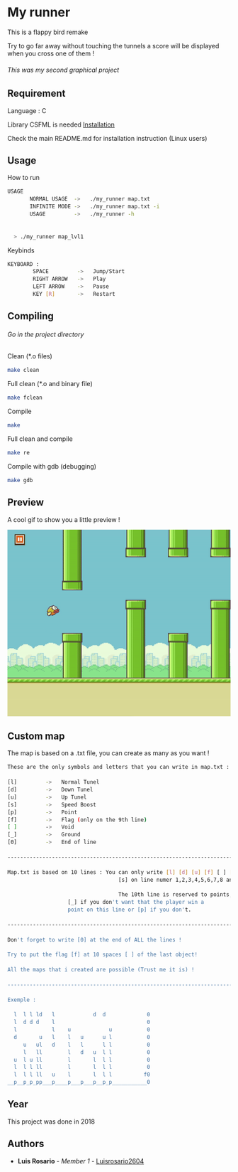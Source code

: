 # My runner

This is a flappy bird remake

Try to go far away without touching the tunnels a score will be displayed when you cross one of them !

###### This was my second graphical project

## Requirement

Language : C

Library CSFML is needed [Installation](https://www.sfml-dev.org/download/csfml/index.php)

Check the main README.md for installation instruction (Linux users)

## Usage

How to run

```bash
USAGE
       NORMAL USAGE  ->   ./my_runner map.txt
       INFINITE MODE ->   ./my_runner map.txt -i
       USAGE         ->   ./my_runner -h
  
 
  > ./my_runner map_lvl1
```

Keybinds

```bash
KEYBOARD :
        SPACE         ->   Jump/Start
        RIGHT ARROW   ->   Play
        LEFT ARROW    ->   Pause
        KEY [R]       ->   Restart

```

## Compiling

###### Go in the project directory

Clean (*.o files)

```bash
make clean
```

Full clean (*.o and binary file)

```bash
make fclean
```

Compile

```bash
make
```

Full clean and compile

```bash
make re
```

Compile with gdb (debugging)

```bash
make gdb
```

## Preview

A cool gif to show you a little preview !

![Gif](./images/my_runner.gif)

## Custom map

The map is based on a .txt file, you can create as many as you want !

```bash
These are the only symbols and letters that you can write in map.txt :

[l]         ->   Normal Tunel
[d]         ->   Down Tunel
[u]         ->   Up Tunel
[s]         ->   Speed Boost
[p]         ->   Point
[f]         ->   Flag (only on the 9th line)
[ ]         ->   Void
[_]         ->   Ground
[0]         ->   End of line

--------------------------------------------------------------------------------

Map.txt is based on 10 lines : You can only write [l] [d] [u] [f] [ ] [0]
                                   [s] on line numer 1,2,3,4,5,6,7,8 and 9

                                   The 10th line is reserved to points, write
				   [_] if you don't want that the player win a
				   point on this line or [p] if you don't.

--------------------------------------------------------------------------------

Don't forget to write [0] at the end of ALL the lines !

Try to put the flag [f] at 10 spaces [ ] of the last object!

All the maps that i created are possible (Trust me it is) !

--------------------------------------------------------------------------------

Exemple :

  l  l l ld   l            d  d             0
  l  d d d    l                             0
  l           l    u            u           0
  d       u   l    l   u      u l           0
     u   ul   d    l   l      l l           0
     l   ll        l   d   u  l l           0
  u  l u ll        l       l  l l           0
  l  l l ll        l       l  l l           0
  l  l l ll   u    l       l  l l          f0
__p__p_p_pp___p____p___p___p__p_p___________0
```

## Year

This project was done in 2018

## Authors

* **Luis Rosario** - *Member 1* - [Luisrosario2604](https://github.com/Luisrosario2604)
